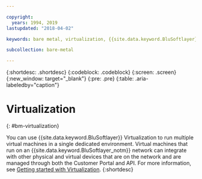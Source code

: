 ```yaml
---

copyright:
  years: 1994, 2019
lastupdated: "2018-04-02"

keywords: bare metal, virtualization, {{site.data.keyword.BluSoftlayer}}, {{site.data.keyword.BluSoftlayer_notm}}

subcollection: bare-metal

---
```


{:shortdesc: .shortdesc}
{:codeblock: .codeblock}
{:screen: .screen}
{:new_window: target="_blank"}
{:pre: .pre}
{:table: .aria-labeledby="caption"}

# Virtualization
{: #bm-virtualization}

You can use {{site.data.keyword.BluSoftlayer}} Virtualization to run multiple virtual machines in a single dedicated environment. Virtual
machines that run on an {{site.data.keyword.BluSoftlayer_notm}} network can integrate with other physical and virtual devices that are on the
network and are managed through both the Customer Portal and API. For more information, see
[Getting started with Virtualization](/docs/infrastructure/virtualization?topic=Virtualization-getting-started#getting-started).
{:shortdesc}
